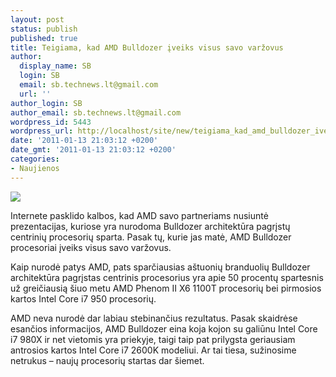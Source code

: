 ```yaml
---
layout: post
status: publish
published: true
title: Teigiama, kad AMD Bulldozer įveiks visus savo varžovus
author:
  display_name: SB
  login: SB
  email: sb.technews.lt@gmail.com
  url: ''
author_login: SB
author_email: sb.technews.lt@gmail.com
wordpress_id: 5443
wordpress_url: http://localhost/site/new/teigiama_kad_amd_bulldozer_iveiks_visus_savo_varzovus/
date: '2011-01-13 21:03:12 +0200'
date_gmt: '2011-01-13 21:03:12 +0200'
categories:
- Naujienos
---
```

<div class="imgright"><img src="http://technews.lt/upload/1amd_bulldozer.jpg"  /></div>
<p>Internete pasklido kalbos, kad AMD savo partneriams nusiuntė prezentacijas, kuriose yra nurodoma Bulldozer architektūra pagrįstų centrinių procesorių sparta. Pasak tų, kurie jas matė, AMD Bulldozer procesoriai įveiks visus savo varžovus.</p>
<p>Kaip nurodė patys AMD, pats sparčiausias aštuonių branduolių Bulldozer architektūra pagrįstas centrinis procesorius yra apie 50 procentų spartesnis už greičiausią šiuo metu AMD Phenom II X6 1100T procesorių bei pirmosios kartos Intel Core i7 950 procesorių. </p>
<p>AMD neva nurodė dar labiau stebinančius rezultatus. Pasak skaidrėse esančios informacijos, AMD Bulldozer eina koja kojon su galiūnu Intel Core i7 980X ir net vietomis yra priekyje, taigi taip pat prilygsta geriausiam antrosios kartos Intel Core i7 2600K modeliui. Ar tai tiesa, sužinosime netrukus – naujų procesorių startas dar šiemet.<br /></p>
